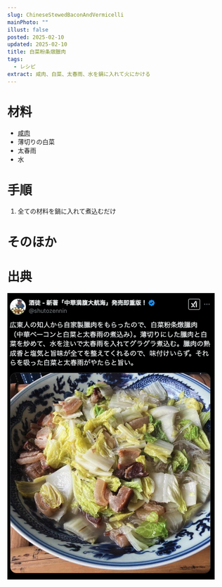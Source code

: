 ```yaml
---
slug: ChineseStewedBaconAndVermicelli
mainPhoto: ""
illust: false
posted: 2025-02-10
updated: 2025-02-10
title: 白菜粉条燉臘肉
tags:
  - レシピ
extract: 咸肉、白菜、太春雨、水を鍋に入れて火にかける
---
```

# 材料

- [咸肉](./2025-01-26-干し肉・咸肉.md)
- 薄切りの白菜
- 太春雨
- 水

# 手順

1. 全ての材料を鍋に入れて煮込むだけ
# そのほか

# 出典

[![酒徒さんのポスト](../../../images/eatingHabits/recipe/ChineseStewedBaconAndVermicelli/01.png)](https://x.com/shutozennin/status/1873157557822603781)


